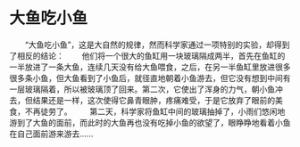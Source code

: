 # 大鱼吃小鱼
　　“大鱼吃小鱼”，这是大自然的规律，然而科学家通过一项特别的实验，却得到了相反的结论： 
　　他们将一个很大的鱼缸用一块玻璃隔成两半，首先在鱼缸的一半放进了一条大鱼，连续几天没有给大鱼喂食，之后，在另一半鱼缸里放进很多很多条小鱼，但大鱼看到了小鱼后，就径直地朝着小鱼游去，但它没有想到中间有一层玻璃隔着，所以被玻璃顶了回来。第二次，它使出了浑身的力气，朝小鱼冲去，但结果还是一样，这次使得它鼻青眼肿，疼痛难受，于是它放弃了眼前的美食，不再徒劳了。 
　　第二天，科学家将鱼缸中间的玻璃抽掉了，小雨们悠闲地游到了大鱼的面前，而此时的大鱼再也没有吃掉小鱼的欲望了，眼睁睁地看着小鱼在自己面前游来游去……
 